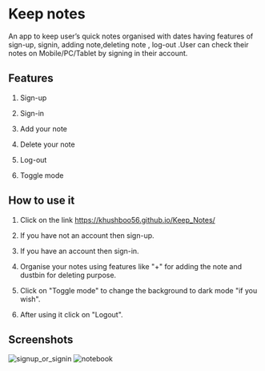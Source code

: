 # Keep notes
An app to keep user’s quick notes organised with dates having features of sign-up, signin, adding note,deleting note , log-out .User can check their notes on Mobile/PC/Tablet by signing in their account.

## Features
1. Sign-up 

2. Sign-in 

2. Add your note

3. Delete your note

4. Log-out

5. Toggle mode



## How to use it

1. Click on the link https://khushboo56.github.io/Keep_Notes/

2. If you have not an account then sign-up.

3. If you have an account then sign-in.

4. Organise your notes using features like "+" for adding the note and dustbin for deleting purpose.

5. Click on "Toggle mode" to change the background to dark mode "if you wish".

6. After using it click on "Logout".



## Screenshots

![signup_or_signin](https://github.com/khushboo56/Keep_notes/blob/main/screenshots/lgn.jpg)
![notebook](https://github.com/khushboo56/Keep_notes/blob/main/screenshots/notes.jpg)
